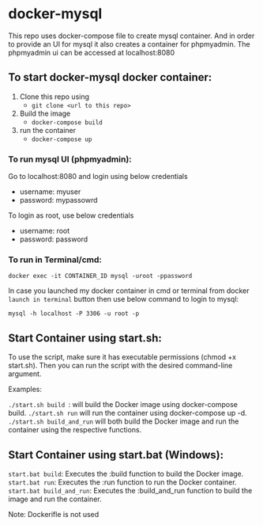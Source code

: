 # docker-mysql

This repo uses docker-compose file to create mysql container.
And in order to provide an UI for mysql it also creates a container for phpmyadmin.
The phpmyadmin ui can be accessed at localhost:8080 

## To start docker-mysql docker container:
1. Clone this repo using 
   - ```git clone <url to this repo>```
2. Build the image 
   - ```docker-compose build```
3. run the container 
   - ```docker-compose up```


### To run mysql UI (phpmyadmin):
Go to localhost:8080 and login using below credentials
- username: myuser
- password: mypassowrd

To login as root, use below credentials
- username: root
- password: password


### To run in Terminal/cmd:

```docker exec -it CONTAINER_ID mysql -uroot -ppassword```

In case you launched my docker container in cmd or terminal from docker `launch in terminal` button then 
use below command to login to mysql: 

```mysql -h localhost -P 3306 -u root -p```

## Start Container using start.sh:
To use the script, make sure it has executable permissions (chmod +x start.sh). Then you can run the script with the desired command-line argument.

Examples:

```./start.sh build ```: will build the Docker image using docker-compose build.
```./start.sh run``` will run the container using docker-compose up -d.
```./start.sh build_and_run``` will both build the Docker image and run the container using the respective functions.


## Start Container using start.bat (Windows):
```start.bat build```: Executes the :build function to build the Docker image.
```start.bat run```: Executes the :run function to run the Docker container.
```start.bat build_and_run```: Executes the :build_and_run function to build the image and run the container.


Note: Dockerifle is not used 